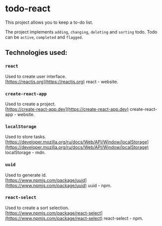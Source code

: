 # todo-react

This project allows you to keep a to-do list.

The project implements `adding`, `changing`, `deleting` and `sorting` todo.
Todo can be `active`, `completed` and `flagged`.

## Technologies used:

### `react`

Used to create user interface.\
[https://reactjs.org](https://reactjs.org) react - website.

### `create-react-app`

Used to create a project.\
[https://create-react-app.dev](https://create-react-app.dev) create-react-app - website.

### `localStorage`

Used to store tasks.\
[https://developer.mozilla.org/ru/docs/Web/API/Window/localStorage](https://developer.mozilla.org/ru/docs/Web/API/Window/localStorage) localStorage - mdn.

### `uuid`

Used to generate id.\
[https://www.npmjs.com/package/uuid](https://www.npmjs.com/package/uuid) uuid - npm.

### `react-select`

Used to create a sort selection.\
[https://www.npmjs.com/package/react-select](https://www.npmjs.com/package/react-select) react-select - npm.
